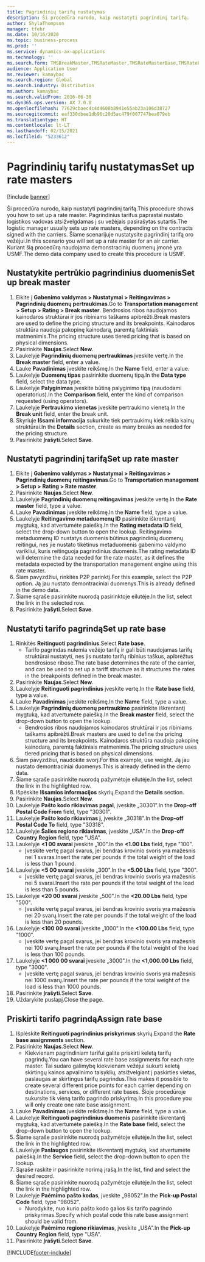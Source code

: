 ```yaml
---
title: Pagrindinių tarifų nustatymas
description: Ši procedūra nurodo, kaip nustatyti pagrindinį tarifą.
author: ShylaThompson
manager: tfehr
ms.date: 10/16/2020
ms.topic: business-process
ms.prod: ''
ms.service: dynamics-ax-applications
ms.technology: ''
ms.search.form: TMSBreakMaster,TMSRateMaster,TMSRateMasterBase,TMSRateBaseType, TMSRouteWorkbench
audience: Application User
ms.reviewer: kamaybac
ms.search.region: Global
ms.search.industry: Distribution
ms.author: kamaybac
ms.search.validFrom: 2016-06-30
ms.dyn365.ops.version: AX 7.0.0
ms.openlocfilehash: 77629cbaec4c4d4608b8941e55ab23a106d38727
ms.sourcegitcommit: eaf330dbee1db96c20d5ac479f007747bea079eb
ms.translationtype: HT
ms.contentlocale: lt-LT
ms.lasthandoff: 02/15/2021
ms.locfileid: "5233612"
---
```

# <a name="set-up-rate-masters"></a><span data-ttu-id="945e4-103">Pagrindinių tarifų nustatymas</span><span class="sxs-lookup"><span data-stu-id="945e4-103">Set up rate masters</span></span>

[!include [banner](../../includes/banner.md)]

<span data-ttu-id="945e4-104">Ši procedūra nurodo, kaip nustatyti pagrindinį tarifą.</span><span class="sxs-lookup"><span data-stu-id="945e4-104">This procedure shows you how to set up a rate master.</span></span> <span data-ttu-id="945e4-105">Pagrindinius tarifus paprastai nustato logistikos vadovas atsižvelgdamas į su vežėjais pasirašytas sutartis.</span><span class="sxs-lookup"><span data-stu-id="945e4-105">The logistic manager usually sets up rate masters, depending on the contracts signed with the carriers.</span></span> <span data-ttu-id="945e4-106">Šiame scenarijuje nustatysite pagrindinį tarifą oro vežėjui.</span><span class="sxs-lookup"><span data-stu-id="945e4-106">In this scenario you will set up a rate master for an air carrier.</span></span> <span data-ttu-id="945e4-107">Kuriant šią procedūrą naudojama demonstracinių duomenų įmonė yra USMF.</span><span class="sxs-lookup"><span data-stu-id="945e4-107">The demo data company used to create this procedure is USMF.</span></span>

## <a name="set-up-break-master"></a><span data-ttu-id="945e4-108">Nustatykite pertrūkio pagrindinius duomenis</span><span class="sxs-lookup"><span data-stu-id="945e4-108">Set up break master</span></span>

1. <span data-ttu-id="945e4-109">Eikite į **Gabenimo valdymas > Nustatymai > Reitingavimas > Pagrindinių duomenų pertraukimas**.</span><span class="sxs-lookup"><span data-stu-id="945e4-109">Go to **Transportation management > Setup > Rating > Break master**.</span></span> <span data-ttu-id="945e4-110">Bendrosios ribos naudojamos kainodaros struktūrai ir jos ribiniams taškams apibrėžti.</span><span class="sxs-lookup"><span data-stu-id="945e4-110">Break masters are used to define the pricing structure and its breakpoints.</span></span> <span data-ttu-id="945e4-111">Kainodaros struktūra naudoja pakopinę kainodarą, paremtą faktiniais matmenimis.</span><span class="sxs-lookup"><span data-stu-id="945e4-111">The pricing structure uses tiered pricing that is based on physical dimensions.</span></span>  
1. <span data-ttu-id="945e4-112">Pasirinkite **Naujas**.</span><span class="sxs-lookup"><span data-stu-id="945e4-112">Select **New**.</span></span>
1. <span data-ttu-id="945e4-113">Laukelyje **Pagrindinių duomenų pertraukimas** įveskite vertę.</span><span class="sxs-lookup"><span data-stu-id="945e4-113">In the **Break master** field, enter a value.</span></span>
1. <span data-ttu-id="945e4-114">Lauke **Pavadinimas** įveskite reikšmę.</span><span class="sxs-lookup"><span data-stu-id="945e4-114">In the **Name** field, enter a value.</span></span>
1. <span data-ttu-id="945e4-115">Laukelyje **Duomenų tipas** pasirinkite duomenų tipą.</span><span class="sxs-lookup"><span data-stu-id="945e4-115">In the **Data type** field, select the data type.</span></span>
1. <span data-ttu-id="945e4-116">Laukelyje **Palyginimas** įveskite būtiną palyginimo tipą (naudodami operatorius).</span><span class="sxs-lookup"><span data-stu-id="945e4-116">In the **Comparison** field, enter the kind of comparison requested (using operators).</span></span>
1. <span data-ttu-id="945e4-117">Laukelyje **Pertraukimo vienetas** įveskite pertraukimo vienetą.</span><span class="sxs-lookup"><span data-stu-id="945e4-117">In the **Break unit** field, enter the break unit.</span></span>
1. <span data-ttu-id="945e4-118">Skyriuje **Išsami informacija** sukurkite tiek pertraukimų kiek reikia kainų struktūrai.</span><span class="sxs-lookup"><span data-stu-id="945e4-118">In the **Details** section, create as many breaks as needed for the pricing structure.</span></span>
1. <span data-ttu-id="945e4-119">Pasirinkite **Įrašyti**.</span><span class="sxs-lookup"><span data-stu-id="945e4-119">Select **Save**.</span></span>

## <a name="set-up-rate-master"></a><span data-ttu-id="945e4-120">Nustatyti pagrindinį tarifą</span><span class="sxs-lookup"><span data-stu-id="945e4-120">Set up rate master</span></span>

1. <span data-ttu-id="945e4-121">Eikite į **Gabenimo valdymas > Nustatymai > Reitingavimas > Pagrindinių duomenų reitingavimas**.</span><span class="sxs-lookup"><span data-stu-id="945e4-121">Go to **Transportation management > Setup > Rating > Rate master**.</span></span>
1. <span data-ttu-id="945e4-122">Pasirinkite **Naujas**.</span><span class="sxs-lookup"><span data-stu-id="945e4-122">Select **New**.</span></span>
1. <span data-ttu-id="945e4-123">Laukelyje **Pagrindinių duomenų reitingavimas** įveskite vertę.</span><span class="sxs-lookup"><span data-stu-id="945e4-123">In the **Rate master** field, type a value.</span></span>
1. <span data-ttu-id="945e4-124">Lauke **Pavadinimas** įveskite reikšmę.</span><span class="sxs-lookup"><span data-stu-id="945e4-124">In the **Name** field, type a value.</span></span>
1. <span data-ttu-id="945e4-125">Laukelyje **Reitingavimo metaduomenų ID** pasirinkite iškrentantį mygtuką, kad atvertumėte paiešką.</span><span class="sxs-lookup"><span data-stu-id="945e4-125">In the **Rating metadata ID** field, select the drop-down button to open the lookup.</span></span> <span data-ttu-id="945e4-126">Reitingavimo metaduomenų ID nustatys duomenis būtinus pagrindinių duomenų reitingui, nes jie nustato tikėtinus metaduomenis gabenimo valdymo varikliui, kuris reitinguoja pagrindinius duomenis.</span><span class="sxs-lookup"><span data-stu-id="945e4-126">The rating metadata ID will determine the data needed for the rate master, as it defines the metadata expected by the transportation management engine using this rate master.</span></span>  
1. <span data-ttu-id="945e4-127">Šiam pavyzdžiui, rinkitės P2P parinktį.</span><span class="sxs-lookup"><span data-stu-id="945e4-127">For this example, select the P2P option.</span></span> <span data-ttu-id="945e4-128">Ją jau nustato demontraciniai duomenys.</span><span class="sxs-lookup"><span data-stu-id="945e4-128">This is already defined in the demo data.</span></span>
1. <span data-ttu-id="945e4-129">Šiame sąraše pasirinkite nuorodą pasirinktoje eilutėje.</span><span class="sxs-lookup"><span data-stu-id="945e4-129">In the list, select the link in the selected row.</span></span>
1. <span data-ttu-id="945e4-130">Pasirinkite **Įrašyti**.</span><span class="sxs-lookup"><span data-stu-id="945e4-130">Select **Save**.</span></span>

## <a name="set-up-rate-base"></a><span data-ttu-id="945e4-131">Nustatyti tarifo pagrindą</span><span class="sxs-lookup"><span data-stu-id="945e4-131">Set up rate base</span></span>

1. <span data-ttu-id="945e4-132">Rinkitės **Reitinguoti pagrindinius**.</span><span class="sxs-lookup"><span data-stu-id="945e4-132">Select **Rate base**.</span></span>
    * <span data-ttu-id="945e4-133">Tarifo pagrindas nulemia vežėjo tarifą ir gali būti naudojamas tarifų struktūrai nustatyti, nes jis nustato tarifų ribinius taškus, apibrėžtus bendrosiose ribose.</span><span class="sxs-lookup"><span data-stu-id="945e4-133">The rate base determines the rate of the carrier, and can be used to set up a tariff structure as it structures the rates in the breakpoints defined in the break master.</span></span>  
2. <span data-ttu-id="945e4-134">Pasirinkite **Naujas**.</span><span class="sxs-lookup"><span data-stu-id="945e4-134">Select **New**.</span></span>
3. <span data-ttu-id="945e4-135">Laukelyje **Reitinguoti pagrindinius** įveskite vertę.</span><span class="sxs-lookup"><span data-stu-id="945e4-135">In the **Rate base** field, type a value.</span></span>
4. <span data-ttu-id="945e4-136">Lauke **Pavadinimas** įveskite reikšmę.</span><span class="sxs-lookup"><span data-stu-id="945e4-136">In the **Name** field, type a value.</span></span>
5. <span data-ttu-id="945e4-137">Laukelyje **Pagrindinių duomenų pertraukimo** pasirinkite iškrentantį mygtuką, kad atvertumėte paiešką.</span><span class="sxs-lookup"><span data-stu-id="945e4-137">In the **Break master** field, select the drop-down button to open the lookup.</span></span>
    * <span data-ttu-id="945e4-138">Bendrosios ribos naudojamos kainodaros struktūrai ir jos ribiniams taškams apibrėžti.</span><span class="sxs-lookup"><span data-stu-id="945e4-138">Break masters are used to define the pricing structure and its breakpoints.</span></span> <span data-ttu-id="945e4-139">Kainodaros struktūra naudoja pakopinę kainodarą, paremtą faktiniais matmenimis.</span><span class="sxs-lookup"><span data-stu-id="945e4-139">The pricing structure uses tiered pricing that is based on physical dimensions.</span></span>  
6. <span data-ttu-id="945e4-140">Šiam pavyzdžiui, naudokite svorį.</span><span class="sxs-lookup"><span data-stu-id="945e4-140">For this example, use weight.</span></span> <span data-ttu-id="945e4-141">Ją jau nustato demontraciniai duomenys.</span><span class="sxs-lookup"><span data-stu-id="945e4-141">This is already defined in the demo data.</span></span>
7. <span data-ttu-id="945e4-142">Šiame sąraše pasirinkite nuorodą pažymėtoje eilutėje.</span><span class="sxs-lookup"><span data-stu-id="945e4-142">In the list, select the link in the highlighted row.</span></span>
8. <span data-ttu-id="945e4-143">Išpėskite **Išsamios informacijos** skyrių.</span><span class="sxs-lookup"><span data-stu-id="945e4-143">Expand the **Details** section.</span></span>
9. <span data-ttu-id="945e4-144">Pasirinkite **Naujas**.</span><span class="sxs-lookup"><span data-stu-id="945e4-144">Select **New**.</span></span>
10. <span data-ttu-id="945e4-145">Laukelyje **Pašto kodo rikiavimas pagal**, įveskite „30301".</span><span class="sxs-lookup"><span data-stu-id="945e4-145">In the **Drop-off Postal Code From** field, type "30301".</span></span>
11. <span data-ttu-id="945e4-146">Laukelyje **Pašto kodo rikiavimas į**, įveskite „30318".</span><span class="sxs-lookup"><span data-stu-id="945e4-146">In the **Drop-off Postal Code To** field, type "30318".</span></span>
12. <span data-ttu-id="945e4-147">Laukelyje **Šalies regiono rikiavimas**, įveskite „USA".</span><span class="sxs-lookup"><span data-stu-id="945e4-147">In the **Drop-off Country Region** field, type "USA".</span></span>
13. <span data-ttu-id="945e4-148">Laukelyje **<1 00 svarai** įveskite „100".</span><span class="sxs-lookup"><span data-stu-id="945e4-148">In the **<1.00 Lbs** field, type "100".</span></span>
    * <span data-ttu-id="945e4-149">Įveskite vertę pagal svarus, jei bendras krovinio svoris yra mažesnis nei 1 svaras.</span><span class="sxs-lookup"><span data-stu-id="945e4-149">Insert the rate per pounds if the total weight of the load is less than 1 pound.</span></span>  
14. <span data-ttu-id="945e4-150">Laukelyje **<5 00 svarai** įveskite „300".</span><span class="sxs-lookup"><span data-stu-id="945e4-150">In the **<5.00 Lbs** field, type "300".</span></span>
    * <span data-ttu-id="945e4-151">Įveskite vertę pagal svarus, jei bendras krovinio svoris yra mažesnis nei 5 svarai.</span><span class="sxs-lookup"><span data-stu-id="945e4-151">Insert the rate per pounds if the total weight of the load is less than 5 pounds.</span></span>  
15. <span data-ttu-id="945e4-152">Laukelyje **<20 00 svarai** įveskite „500".</span><span class="sxs-lookup"><span data-stu-id="945e4-152">In the **<20.00 Lbs** field, type "500".</span></span>
    * <span data-ttu-id="945e4-153">Įveskite vertę pagal svarus, jei bendras krovinio svoris yra mažesnis nei 20 svarų.</span><span class="sxs-lookup"><span data-stu-id="945e4-153">Insert the rate per pounds if the total weight of the load is less than 20 pounds.</span></span>  
16. <span data-ttu-id="945e4-154">Laukelyje **<100 00 svarai** įveskite „1000".</span><span class="sxs-lookup"><span data-stu-id="945e4-154">In the **<100.00 Lbs** field, type "1000".</span></span>
    * <span data-ttu-id="945e4-155">Įveskite vertę pagal svarus, jei bendras krovinio svoris yra mažesnis nei 100 svarų.</span><span class="sxs-lookup"><span data-stu-id="945e4-155">Insert the rate per pounds if the total weight of the load is less than 100 pounds.</span></span>  
17. <span data-ttu-id="945e4-156">Laukelyje **<1 000 00 svarai** įveskite „3000".</span><span class="sxs-lookup"><span data-stu-id="945e4-156">In the **<1,000.00 Lbs** field, type "3000".</span></span>
    * <span data-ttu-id="945e4-157">Įveskite vertę pagal svarus, jei bendras krovinio svoris yra mažesnis nei 1000 svarų.</span><span class="sxs-lookup"><span data-stu-id="945e4-157">Insert the rate per pounds if the total weight of the load is less than 1000 pounds.</span></span>  
18. <span data-ttu-id="945e4-158">Pasirinkite **Įrašyti**.</span><span class="sxs-lookup"><span data-stu-id="945e4-158">Select **Save**.</span></span>
19. <span data-ttu-id="945e4-159">Uždarykite puslapį.</span><span class="sxs-lookup"><span data-stu-id="945e4-159">Close the page.</span></span>

## <a name="assign-rate-base"></a><span data-ttu-id="945e4-160">Priskirti tarifo pagrindą</span><span class="sxs-lookup"><span data-stu-id="945e4-160">Assign rate base</span></span>

1. <span data-ttu-id="945e4-161">Išplėskite **Reitinguoti pagrindinius priskyrimus** skyrių.</span><span class="sxs-lookup"><span data-stu-id="945e4-161">Expand the **Rate base assignments** section.</span></span>
2. <span data-ttu-id="945e4-162">Pasirinkite **Naujas**.</span><span class="sxs-lookup"><span data-stu-id="945e4-162">Select **New**.</span></span>
    * <span data-ttu-id="945e4-163">Kiekvienam pagrindiniam tarifui galite priskirti keletą tarifų pagrindų.</span><span class="sxs-lookup"><span data-stu-id="945e4-163">You can have several rate base assignments for each rate master.</span></span> <span data-ttu-id="945e4-164">Tai sudaro galimybę kiekvienam vežėjui sukurti keletą skirtingų kainos apvalinimo taisyklių, atsižvelgiant į paskirties vietas, paslaugas ar skirtingus tarifų pagrindus.</span><span class="sxs-lookup"><span data-stu-id="945e4-164">This makes it possible to create several different price points for each carrier depending on destinations, services, or different rate bases.</span></span> <span data-ttu-id="945e4-165">Šioje procedūroje sukursite tik vieną tarifo pagrindo priskyrimą.</span><span class="sxs-lookup"><span data-stu-id="945e4-165">In this procedure you will only create one rate base assignment.</span></span>  
3. <span data-ttu-id="945e4-166">Lauke **Pavadinimas** įveskite reikšmę.</span><span class="sxs-lookup"><span data-stu-id="945e4-166">In the **Name** field, type a value.</span></span>
4. <span data-ttu-id="945e4-167">Laukelyje **Reitinguoti pagrindinius duomenis** pasirinkite iškrentantį mygtuką, kad atvertumėte paiešką.</span><span class="sxs-lookup"><span data-stu-id="945e4-167">In the **Rate base** field, select the drop-down button to open the lookup.</span></span>
5. <span data-ttu-id="945e4-168">Šiame sąraše pasirinkite nuorodą pažymėtoje eilutėje.</span><span class="sxs-lookup"><span data-stu-id="945e4-168">In the list, select the link in the highlighted row.</span></span>
6. <span data-ttu-id="945e4-169">Laukelyje **Paslaugos** pasirinkite iškrentantį mygtuką, kad atvertumėte paiešką.</span><span class="sxs-lookup"><span data-stu-id="945e4-169">In the **Service** field, select the drop-down button to open the lookup.</span></span>
7. <span data-ttu-id="945e4-170">Sąraše raskite ir pasirinkite norimą įrašą.</span><span class="sxs-lookup"><span data-stu-id="945e4-170">In the list, find and select the desired record.</span></span>
8. <span data-ttu-id="945e4-171">Šiame sąraše pasirinkite nuorodą pažymėtoje eilutėje.</span><span class="sxs-lookup"><span data-stu-id="945e4-171">In the list, select the link in the highlighted row.</span></span>
9. <span data-ttu-id="945e4-172">Laukelyje **Paėmimo pašto kodas**, įveskite „98052".</span><span class="sxs-lookup"><span data-stu-id="945e4-172">In the **Pick-up Postal Code** field, type "98052".</span></span>
    * <span data-ttu-id="945e4-173">Nurodykite, nuo kurio pašto kodo galios šis tarifo pagrindo priskyrimas.</span><span class="sxs-lookup"><span data-stu-id="945e4-173">Specify which postal code this rate base assignment should be valid from.</span></span>
10. <span data-ttu-id="945e4-174">Laukelyje **Paėmimo regiono rikiavimas**, įveskite „USA".</span><span class="sxs-lookup"><span data-stu-id="945e4-174">In the **Pick-up Country Region** field, type "USA".</span></span>
11. <span data-ttu-id="945e4-175">Pasirinkite **Įrašyti**.</span><span class="sxs-lookup"><span data-stu-id="945e4-175">Select **Save**.</span></span>


[!INCLUDE[footer-include](../../../includes/footer-banner.md)]